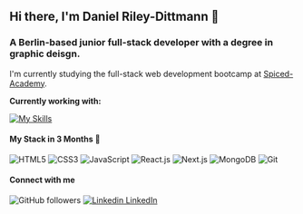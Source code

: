 ## Hi there, I'm Daniel Riley-Dittmann 👋

### A Berlin-based junior full-stack developer with a degree in graphic deisgn.

I'm currently studying the full-stack web development bootcamp at [Spiced-Academy](https://www.spiced-academy.com/en/program/full-stack-web-development).

**Currently working with:**

[![My Skills](https://skillicons.dev/icons?i=react,ts,js,html,css,nextjs,nodejs,py)](https://skillicons.dev)

#### My Stack in 3 Months 🤞

![HTML5](https://img.shields.io/badge/-HTML5-%23E44D27?style=flat-square&logo=html5&logoColor=ffffff)
![CSS3](https://img.shields.io/badge/-CSS3-%231572B6?style=flat-square&logo=css3)
![JavaScript](https://img.shields.io/badge/-JavaScript-%23F7DF1C?style=flat-square&logo=javascript&logoColor=000000&labelColor=%23F7DF1C&color=%23FFCE5A)
![React.js](https://img.shields.io/badge/-React.js-%23282C34?style=flat-square&logo=react)
![Next.js](https://img.shields.io/badge/-Next.js-%23000000?style=flat-square&logo=nextdotjs)
![MongoDB](https://img.shields.io/badge/-MongoDB-%23282C34?style=flat-square&logo=mongodb)
![Git](https://img.shields.io/badge/-git-%23000000?style=flat-square&logo=git)


#### Connect with me

![GitHub followers](https://img.shields.io/github/followers/danielrileyde?label=Follow&style=social)
[![Linkedin](https://i.stack.imgur.com/gVE0j.png) LinkedIn](https://de.linkedin.com/in/danielrileyde)

